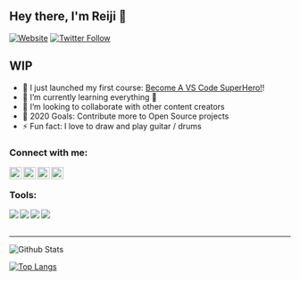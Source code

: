 ## Hey there, I'm Reiji 👋

[![Website](https://img.shields.io/website?label=codeSTACKr.com&style=for-the-badge&url=https%3A%2F%2Fcodestackr.com)](https://codestackr.com)
[![Twitter Follow](https://img.shields.io/twitter/follow/matsurinoyama?label=Twitter&color=1DA1F2&logo=twitter&logoColor=FFFFFF&style=for-the-badge)](https://twitter.com/intent/follow?original_referer=https%3A%2F%2Fgithub.com%2FcodeSTACKr&screen_name=codeSTACKr)

## WIP

- 🔭 I just launched my first course: [Become A VS Code SuperHero!][course]!
- 🌱 I’m currently learning everything 🤣
- 👯 I’m looking to collaborate with other content creators
- 🥅 2020 Goals: Contribute more to Open Source projects
- ⚡ Fun fact: I love to draw and play guitar / drums

### Connect with me:

[<img align="left" alt="codeSTACKr | YouTube" width="22px" src="https://cdn.jsdelivr.net/npm/simple-icons@v3/icons/youtube.svg" />][youtube]
[<img align="left" alt="codeSTACKr | Twitter" width="22px" src="https://cdn.jsdelivr.net/npm/simple-icons@v3/icons/twitter.svg" />][twitter]
[<img align="left" alt="codeSTACKr | LinkedIn" width="22px" src="https://cdn.jsdelivr.net/npm/simple-icons@v3/icons/linkedin.svg" />][linkedin]
[<img align="left" alt="codeSTACKr | Instagram" width="22px" src="https://cdn.jsdelivr.net/npm/simple-icons@v3/icons/instagram.svg" />][instagram]

<br />

### Tools:

<a href="https://affinity.serif.com"><img align="left" src="https://img.shields.io/website?label=Affinity%20Suite&logo=Affinity&style=for-the-badge&up_message=DL&url=https%3A%2F%2Faffinity.serif.com" /></a>
<a href="https://www.blender.org"><img align="left" src="https://img.shields.io/website?label=Blender&logo=Blender&logoColor=FFFFFF&style=for-the-badge&up_message=DL&url=https%3A%2F%2Fwww.blender.org" /></a>
<a href="https://microsoft.com/powershell"><img align="left" src="https://img.shields.io/website?label=PowerShell&logo=PowerShell&logoColor=FFFFFF&style=for-the-badge&up_message=DL&url=https%3A%2F%2Fdocs.microsoft.com%2Fen-gb%2Fpowershell%2F" /></a>
<a href="https://code.visualstudio.com"><img align="left" src="https://img.shields.io/website?label=Visual%20Studio%20Code&logo=Visual%20Studio%20Code&style=for-the-badge&up_message=DL&url=https%3A%2F%2Fcode.visualstudio.com" /></a>

<br />
<br />

---

![Github Stats](https://github-readme-stats.vercel.app/api?username=matsurinoyama&show_icons=true&theme=dark)

[![Top Langs](https://github-readme-stats.vercel.app/api/top-langs/?username=matsurinoyama&layout=compact&theme=dark)](https://github.com/anuraghazra/github-readme-stats)

[website]: https://matsurinoyama.tumblr.com
[course]: http://vsCodeHero.com
[twitter]: https://twitter.com/codeSTACKr
[Twitter Follow]: https://twitter.com/intent/follow?user_id=1274387108317106178
[youtube]: https://youtube.com/codeSTACKr
[instagram]: https://instagram.com/codeSTACKr
[linkedin]: https://linkedin.com/in/codeSTACKr
